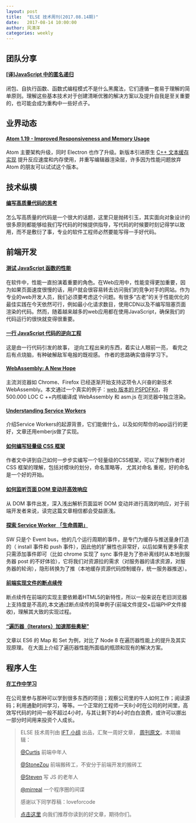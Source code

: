 ```yaml
---
layout: post
title:  "ELSE 技术周刊(2017.08.14期)"
date:   2017-08-14 10:00:00
author: 风清洋
categories: weekly
---
```


## 团队分享

#### [[译]JavaScript 中的匿名递归](https://zhuanlan.zhihu.com/p/28421224)

闭包、自执行函数、函数式编程模式不是什么黑魔法，它们遵循一套易于理解的简单原则。理解这些基本技术对于创建清晰优雅的解决方案以及提升自我是至关重要的，也可能会成为重构中一些好点子。


## 业界动态

#### [Atom 1.19 - Improved Responsiveness and Memory Usage](http://blog.atom.io/2017/08/08/atom-1-19.html)

Atom 主要架构升级，同时 Electron 也作了升级。新版本引进原生 [C++ 文本缓存实现](https://github.com/atom/superstring) 提升反应速度和内存使用，并重写编辑器渲染层，许多因为性能问题放弃 Atom 的朋友可以试试这个版本。


## 技术纵横

#### [编写高质量代码的思考](http://blog.xiaohansong.com/2017/08/09/high-quality-code/)
怎么写高质量的代码是一个很大的话题，这里只是抛砖引玉，其实面向对象设计的很多原则都能够给我们写代码的时候提供指导，写代码的时候要时刻记得学以致用，而不是敷衍了事，专业的软件工程师必然要能写得一手好代码。


## 前端开发

#### [测试 JavaScript 函数的性能](http://web.jobbole.com/91969/)
在软件中，性能一直扮演着重要的角色。在Web应用中，性能变得更加重要，因为如果页面速度很慢的话，用户就会很容易转去访问我们的竞争对手的网站。作为专业的web开发人员，我们必须要考虑这个问题。有很多“古老”的关于性能优化的最佳实践在今天依然可行，例如最小化请求数目，使用CDN以及不编写阻塞页面渲染的代码。然而，随着越来越多的web应用都在使用JavaScript，确保我们的代码运行的很快就变得很重要。

#### [一行 JavaScript 代码的逆向工程](http://mp.weixin.qq.com/s/O7bl44UHDm6tpjxxVpJ65w)

这是由一行代码引发的故事， 逆向工程出来的东西，着实让人眼前一亮， 看完之后有点烧脑，有种破解敌军电报的既视感。 作者的思路确实值得学习下。


#### [WebAssembly: A New Hope](https://pspdfkit.com/blog/2017/webassembly-a-new-hope/)

主流浏览器如 Chrome、Firefox 已经逐渐开始支持这项令人兴奋的新技术 WebAssembly。本文通过一个真实的例子：[web 版本的 PSPDFKit](https://pspdfkit.com/blog/2017/pspdfkit-web-2017-5/)，将 500.000 LOC C ++内核编译成 WebAssembly 和 asm.js 在浏览器中独立渲染。

#### [Understanding Service Workers](http://blog.88mph.io/2017/07/28/understanding-service-workers/)

介绍Service Workers的起源背景，它们能做什么，以及如何帮你的app运行的更好，文章还用emberjs做了实现。

#### [如何编写轻量级 CSS 框架](http://www.cnblogs.com/nzbin/archive/2017/08/06/7073601.html)

作者文中讲到自己如何一步步实编写一个轻量级的CSS框架，可以了解到作者对 CSS  框架的理解，包括对模块的划分，命名策略等， 尤其对命名 重视，好的命名是一个好的开始。

#### [如何监听页面 DOM 变动并高效响应](http://mp.weixin.qq.com/s/R3-hpSUU1CxhyXTK_sj4tw)

从 DOM 事件出发，深入浅出解析页面监听 DOM 变动并进行高效的响应，对于前端开发者来说，读完这篇文章相信都会受益匪浅。

#### [探索 Service Worker 「生命周期」](https://zhuanlan.zhihu.com/p/28336800)
SW 只是个 Event bus，他的几个运行周期的事件，是专门为缓存与推送量身打造的（ install 事件和 push 事件），因此他的扩展性也非常好，以后如果有更多需求只需添加事件即可（比如 chrome 实现了 sync 事件是为了弥补离线时从本地到服务器 post 的不好体验），它将我们对资源拉的需求（对服务器的请求资源，对服务器的轮询），隐形转换为了推（本地缓存资源代码控制缓存，统一服务器推送）。

#### [前端实现文件的断点续传](https://mp.weixin.qq.com/s/B660QfUd5TCurXXF2HDkDg)
断点续传在前端的实现主要依赖着HTML5的新特性，所以一般来说在老旧浏览器上支持度是不高的,本文通过断点续传的简单例子(前端文件提交+后端PHP文件接收)，理解其大致的实现过程。

#### [“遍历器（Iterators）加速那些奥秘”](https://zhuanlan.zhihu.com/p/28207957)

文章以 ES6 的 Map 和 Set 为例，对比了 Node 8 在遍历器性能上的提升及其实现原理。 在大面上介绍了遍历器性能所面临的瓶颈和现有的解决方案。


## 程序人生

#### [在工作中学习](https://jvns.ca/blog/2017/08/06/learning-at-work/)

在公司里参与那种可以学到很多东西的项目；观察公司里的牛人如何工作；阅读源码；利用通勤时间学习，等等。一个正常的工程师一天8小时在公司的时间里，高效写代码的时间一般不超过4小时，与其让剩下的4小时白白浪费，或许可以挪出一部分时间用来投资个人成长。


> ELSE 技术周刊由 [IFT 小组](https://github.com/CtripFE) 出品，汇聚一周好文章， [周刊原文](https://zhuanlan.zhihu.com/p/28496568)。本期编辑：
>
> [@Curtis](https://github.com/CurtisCBS) 前端中年人
>
> [@StoneZou](https://github.com/stoneyong) 前端搬砖工，不安分于前端开发的搬砖工
>
> [@Steven](https://github.com/StevenX911) 写 JS 的老年人
>
> [@mirreal](https://github.com/mirreal) 一个程序圈的间谍
>
> 感谢以下同学荐稿：loveforcode
>
> [点击这里](https://github.com/CtripFE/fe-weekly/issues) 向我们推荐你读到的好文章，期待你们。